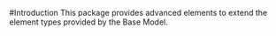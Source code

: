 #Introduction
This package provides advanced elements to extend the element types provided by the Base Model.